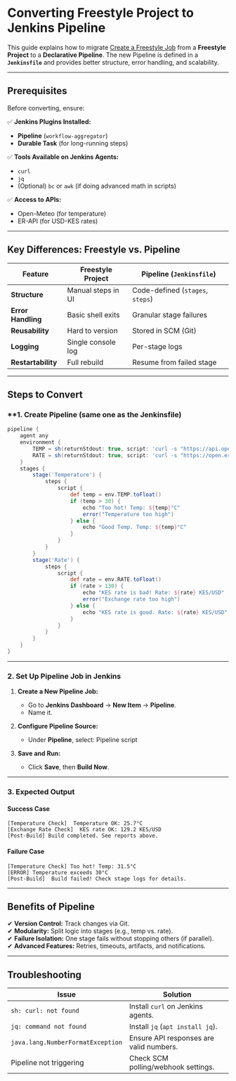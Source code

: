 # **Converting Freestyle Project to Jenkins Pipeline**  

This guide explains how to migrate [Create a Freestyle Job](/core-jobs/freestyle-job/) from a **Freestyle Project** to a **Declarative Pipeline**. The new Pipeline is defined in a **`Jenkinsfile`** and provides better structure, error handling, and scalability.  

---

## **Prerequisites**  
Before converting, ensure:  

✅ **Jenkins Plugins Installed:**  
- **Pipeline** (`workflow-aggregator`)  
- **Durable Task** (for long-running steps)  

✅ **Tools Available on Jenkins Agents:**  
- `curl`  
- `jq`  
- (Optional) `bc` or `awk` (if doing advanced math in scripts)  

✅ **Access to APIs:**  
- Open-Meteo (for temperature)  
- ER-API (for USD-KES rates)  

---

## **Key Differences: Freestyle vs. Pipeline**  

| Feature | Freestyle Project | Pipeline (`Jenkinsfile`) |  
|---------|------------------|------------------------|  
| **Structure** | Manual steps in UI | Code-defined (`stages`, `steps`) |  
| **Error Handling** | Basic shell exits | Granular stage failures |  
| **Reusability** | Hard to version | Stored in SCM (Git) |  
| **Logging** | Single console log | Per-stage logs |  
| **Restartability** | Full rebuild | Resume from failed stage |  

---

## **Steps to Convert**  

### **1. Create Pipeline (same one as the Jenkinsfile)
```groovy
pipeline {
    agent any
    environment {
        TEMP = sh(returnStdout: true, script: 'curl -s "https://api.open-meteo.com/v1/forecast?latitude=-1.4761&longitude=36.9614&daily=temperature_2m_max&timezone=Africa%2FCairo&start_date=2025-05-26&end_date=2025-05-26" | jq -r .daily.temperature_2m_max[0]').trim()
        RATE = sh(returnStdout: true, script: 'curl -s "https://open.er-api.com/v6/latest/USD" | jq -r .rates.KES').trim()
    }
    stages {
        stage('Temperature') {
            steps {
                script {
                    def temp = env.TEMP.toFloat()
                    if (temp > 30) {
                        echo "Too hot! Temp: ${temp}°C"
                        error("Temperature too high")
                    } else {
                        echo "Good Temp. Temp: ${temp}°C"
                    }
                }
            }
        }
        stage('Rate') {
            steps {
                script {
                    def rate = env.RATE.toFloat()
                    if (rate > 130) {
                        echo "KES rate is bad! Rate: ${rate} KES/USD"
                        error("Exchange rate too high")
                    } else {
                        echo "KES rate is good. Rate: ${rate} KES/USD"
                    }
                }
            }
        }
    }
}
```

---

### **2. Set Up Pipeline Job in Jenkins**  

1. **Create a New Pipeline Job:**  
   - Go to **Jenkins Dashboard** → **New Item** → **Pipeline**.  
   - Name it.  

2. **Configure Pipeline Source:**  
   - Under **Pipeline**, select:
	Pipeline script
3. **Save and Run:**  
   - Click **Save**, then **Build Now**.  

---

### **3. Expected Output**  

#### **Success Case**  
```plaintext
[Temperature Check]  Temperature OK: 25.7°C  
[Exchange Rate Check]  KES rate OK: 129.2 KES/USD  
[Post-Build] Build completed. See reports above.  
```

#### **Failure Case**  
```plaintext
[Temperature Check] Too hot! Temp: 31.5°C  
[ERROR] Temperature exceeds 30°C  
[Post-Build]  Build failed! Check stage logs for details.  
```

---

## **Benefits of Pipeline**  

✔ **Version Control:** Track changes via Git.  
✔ **Modularity:** Split logic into stages (e.g., temp vs. rate).  
✔ **Failure Isolation:** One stage fails without stopping others (if parallel).  
✔ **Advanced Features:** Retries, timeouts, artifacts, and notifications.  

---

## **Troubleshooting**  

| Issue | Solution |  
|-------|----------|  
| `sh: curl: not found` | Install `curl` on Jenkins agents. |  
| `jq: command not found` | Install `jq` (`apt install jq`). |  
| `java.lang.NumberFormatException` | Ensure API responses are valid numbers. |  
| Pipeline not triggering | Check SCM polling/webhook settings. |  




